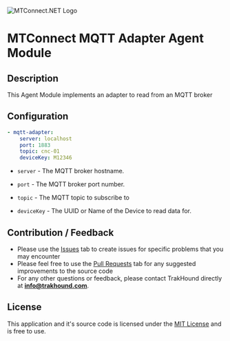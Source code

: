 ![MTConnect.NET Logo](https://raw.githubusercontent.com/TrakHound/MTConnect.NET/dev/img/mtconnect-net-03-md.png) 

# MTConnect MQTT Adapter Agent Module

## Description
This Agent Module implements an adapter to read from an MQTT broker

## Configuration
```yaml
- mqtt-adapter:
    server: localhost
    port: 1883
    topic: cnc-01
    deviceKey: M12346
```

* `server` - The MQTT broker hostname.

* `port` - The MQTT broker port number.

* `topic` - The MQTT topic to subscribe to

* `deviceKey` - The UUID or Name of the Device to read data for.


## Contribution / Feedback
- Please use the [Issues](https://github.com/TrakHound/MTConnect.NET/issues) tab to create issues for specific problems that you may encounter 
- Please feel free to use the [Pull Requests](https://github.com/TrakHound/MTConnect.NET/pulls) tab for any suggested improvements to the source code
- For any other questions or feedback, please contact TrakHound directly at **info@trakhound.com**.

## License
This application and it's source code is licensed under the [MIT License](https://choosealicense.com/licenses/mit/) and is free to use.
